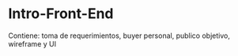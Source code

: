 # Intro-Front-End
Contiene: toma de requerimientos, buyer personal, publico objetivo, wireframe y UI
